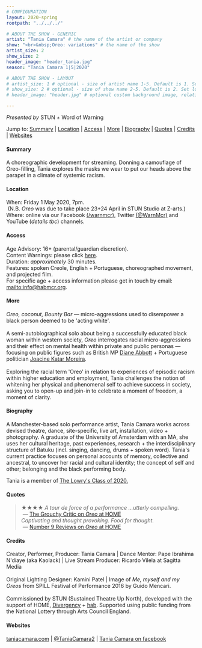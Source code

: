 ```yaml
---
# CONFIGURATION
layout: 2020-spring
rootpath: "../../../"

# ABOUT THE SHOW - GENERIC
artist: "Tania Camara" # the name of the artist or company
show: "<br>&nbsp;Oreo: variations" # the name of the show
artist_size: 2
show_size: 2
header_image: "header_tania.jpg"    
season: "Tania Camara 1|5|2020"

# ABOUT THE SHOW - LAYOUT
# artist_size: 1 # optional - size of artist name 1-5. Default is 1. Set longer names to lower values
# show_size: 2 # optional - size of show name 2-5. Default is 2. Set longer names to lower values
# header_image: "header.jpg" # optional custom background image, relative to current page

---
```

*Presented by* STUN *+* Word of Warning       
         
Jump to: [Summary](/) | [Location](/) | [Access](/) | [More](/) | [Biography](/) | [Quotes](/) | [Credits](/) | [Websites](/)        
        
#### Summary       
A choreographic development for streaming. Donning a camouflage of Oreo-filling, Tania explores the masks we wear to put our heads above the parapet in a climate of systemic racism.          
        
#### Location           
When: Friday 1 May 2020, 7pm.<br>&nbsp;(N.B. *Oreo* was due to take place 23+24 April in STUN Studio at Z-arts.)        
Where: online via our Facebook <a href="http://facebook.com/warnmcr" target="_blank">(/warnmcr)</a>, Twitter <a href="http://twitter.com/warnmcr" target="_blank">(@WarnMcr)</a> and YouTube (*details tbc*) channels.         
          
#### Access         
Age Advisory: 16+ (parental/guardian discretion).<br>Content Warnings: please click [here](/warnings).<br>Duration: *approximately* 30 minutes.<br>Features: spoken Creole, English + Portuguese, choreographed movement, and projected film.<br>For specific age + access information please get in touch by email: <mailto:info@habmcr.org>.         
             
#### More         
*Oreo, coconut, Bounty Bar* — micro-aggressions used to disempower a black person deemed to be 'acting white'.<br><br>A semi-autobiographical solo about being a successfully educated black woman within western society, *Oreo* interrogates racial micro-aggressions and their effect on mental health within private and public personas — focusing on public figures such as British MP <a href="http://en.wikipedia.org/wiki/Diane_Abbott" target="_blank">Diane Abbott</a> + Portuguese politician <a href="http://en.wikipedia.org/wiki/Joacine_Katar_Moreira" target="_blank">Joacine Katar Moreira</a>.<br><br>Exploring the racial term 'Oreo' in relation to experiences of episodic racism within higher education and employment, Tania challenges the notion of whitening her physical and phenomenal self to achieve success in society, asking you to open-up and join-in to celebrate a moment of freedom, a moment of clarity.       
         
#### Biography        
A Manchester-based solo performance artist, Tania Camara works across devised theatre, dance, site-specific, live art, installation, video + photography. A graduate of the University of Amsterdam with an MA, she uses her cultural heritage, past experiences, research + the interdisciplinary structure of Batuku (incl. singing, dancing, drums + spoken word). Tania's current practice focuses on personal accounts of memory, collective and ancestral, to uncover her racial and cultural identity; the concept of self and other; belonging and the black performing body.           
        
Tania is a member of <a href="http://thelowry.com/about-us/artist-development/class-of-programme" target="_blank">The Lowry's Class of 2020.</a>        
        
#### Quotes        
>★★★★ *A tour de force of a performance …utterly compelling.*<br>&nbsp;— <a href="http://www.thegrouchycritic.com/oreo-review" target="_blank">The Grouchy Critic on *Oreo* at HOME</a><br>*Captivating and thought provoking. Food for thought.*<br>&nbsp;— <a href="http://number9reviews.blogspot.com/2020/01/theatre-review-oreo-home-manchester.html" target="_blank">Number 9 Reviews on *Oreo* at HOME</a>         
         
#### Credits          
Creator, Performer, Producer: Tania Camara | Dance Mentor: Pape Ibrahima N'diaye (aka Kaolack) | Live Stream Producer: Ricardo Vilela at Sagitta Media<br><br>Original Lighting Designer: Kamini Patel | Image of *Me, myself and my Oreos* from SPILL Festival of Performance 2016 by Guido Mencari.<br><br>Commissioned by STUN (Sustained Theatre Up North), developed with the support of HOME, [Divergency](/hab/divergencymcr) + [hab](/hab). Supported using public funding from the National Lottery through Arts Council England.        
        
#### Websites           
<a href="http://taniacamara.com" target="_blank">taniacamara.com</a> | <a href="http://twitter.com/TaniaCamara2" target="_blank">@TaniaCamara2</a> | <a href="http://www.facebook.com/TaniaCamara.Performance.Artist" target="_blank">Tania Camara on facebook</a>
